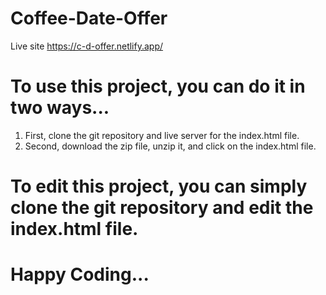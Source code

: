 # Coffee-Date-Offer
Live site https://c-d-offer.netlify.app/
# To use this project, you can do it in two ways...
1. First, clone the git repository and live server for the index.html file.
2. Second, download the zip file, unzip it, and click on the index.html file.

# To edit this project, you can simply clone the git repository and edit the index.html file.

# Happy Coding...
